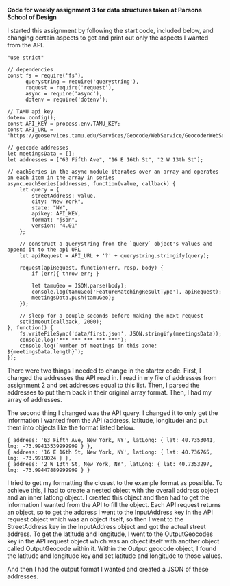 **Code for weekly assignment 3 for data structures taken at Parsons School of Design**

I started this assignment by following the start code, included below, and changing certain aspects to get and print out only the aspects I wanted from the API.

    "use strict"

    // dependencies
    const fs = require('fs'),
          querystring = require('querystring'),
          request = require('request'),
          async = require('async'),
          dotenv = require('dotenv');

    // TAMU api key
    dotenv.config();
    const API_KEY = process.env.TAMU_KEY;
    const API_URL = 'https://geoservices.tamu.edu/Services/Geocode/WebService/GeocoderWebServiceHttpNonParsed_V04_01.aspx'

    // geocode addresses
    let meetingsData = [];
    let addresses = ["63 Fifth Ave", "16 E 16th St", "2 W 13th St"];

    // eachSeries in the async module iterates over an array and operates on each item in the array in series
    async.eachSeries(addresses, function(value, callback) {
        let query = {
            streetAddress: value,
            city: "New York",
            state: "NY",
            apikey: API_KEY,
            format: "json",
            version: "4.01"
        };

        // construct a querystring from the `query` object's values and append it to the api URL
        let apiRequest = API_URL + '?' + querystring.stringify(query);

        request(apiRequest, function(err, resp, body) {
            if (err){ throw err; }

            let tamuGeo = JSON.parse(body);
            console.log(tamuGeo['FeatureMatchingResultType'], apiRequest);
            meetingsData.push(tamuGeo);
        });

        // sleep for a couple seconds before making the next request
        setTimeout(callback, 2000);
    }, function() {
        fs.writeFileSync('data/first.json', JSON.stringify(meetingsData));
        console.log('*** *** *** *** ***');
        console.log(`Number of meetings in this zone: ${meetingsData.length}`);
    });
  
There were two things I needed to change in the starter code. First, I changed the addresses the API read in. I read in my file of addresses from assignment 2 and set addresses equal to this list. Then, I parsed the addresses to put them back in their original array format. Then, I had my array of addresses.

The second thing I changed was the API query. I changed it to only get the information I wanted from the API (address, latitude, longitude) and put them into objects like the format listed below.

    { address: '63 Fifth Ave, New York, NY', latLong: { lat: 40.7353041, lng: -73.99413539999999 } },
    { address: '16 E 16th St, New York, NY', latLong: { lat: 40.736765, lng: -73.9919024 } },
    { address: '2 W 13th St, New York, NY', latLong: { lat: 40.7353297, lng: -73.99447889999999 } }
    
I tried to get my formatting the closest to the example format as possible. To achieve this, I had to create a nested object with the overall address object and an inner latlong object.
I created this object and then had to get the information I wanted from the API to fill the object. Each API request returns an object, so to get the address I went to the InputAddress key in the API request object which was an object itself, so then I went to the StreetAddress key in the InputAddress object and got the actual street address.
To get the latitude and longitude, I went to the OutputGeocodes key in the API request object which was an object itself with another object called OutputGeocode within it. Within the Output geocode object, I found the latitude and longitude key and set latitude and longitude to those values.

And then I had the output format I wanted and created a JSON of these addresses.
